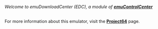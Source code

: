###### Welcome to emuDownloadCenter (EDC), a module of [**emuControlCenter**](https://github.com/PhoenixInteractiveNL/emuControlCenter/wiki/)

For more information about this emulator, visit the [**Project64**](https://github.com/PhoenixInteractiveNL/emuDownloadCenter/wiki/Emulator-project64#menu) page.
